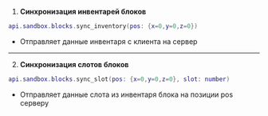 1. **Синхронизация инвентарей блоков**
```lua
api.sandbox.blocks.sync_inventory(pos: {x=0,y=0,z=0})
```
   - Отправляет данные инвентаря с клиента на сервер
---
2. **Синхронизация слотов блоков**
```lua
api.sandbox.blocks.sync_slot(pos: {x=0,y=0,z=0}, slot: number)
```
   - Отправляет данные слота из инвентаря блока на позиции pos серверу